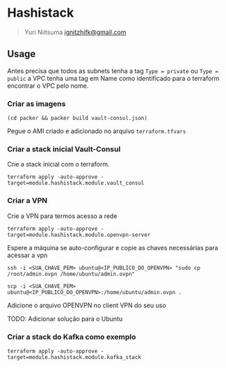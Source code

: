 # Hashistack

> Yuri Niitsuma <ignitzhjfk@gmail.com>

## Usage

Antes precisa que todos as subnets tenha a tag `Type = private` ou `Type = public` a VPC tenha uma tag em Name como identificado para o terraform encontrar o VPC pelo nome.

### Criar as imagens

```shell
(cd packer && packer build vault-consul.json)
```

Pegue o AMI criado e adicionado no arquivo `terraform.tfvars`

### Criar a stack inicial Vault-Consul

Crie a stack inicial com o terraform.

```shell
terraform apply -auto-approve -target=module.hashistack.module.vault_consul
```

### Criar a VPN

Crie a VPN para termos acesso a rede

```shell
terraform apply -auto-approve -target=module.hashistack.module.openvpn-server
```

Espere a máquina se auto-configurar e copie as chaves necessárias para acessar a vpn

```
ssh -i <SUA_CHAVE_PEM> ubuntu@<IP_PUBLICO_DO_OPENVPN> "sudo cp /root/admin.ovpn /home/ubuntu/admin.ovpn"
```

```
scp -i <SUA_CHAVE_PEM> ubuntu@<IP_PUBLICO_DO_OPENVPN>:/home/ubuntu/admin.ovpn .
```

Adicione o arquivo OPENVPN no client VPN do seu uso

TODO: Adicionar solução para o Ubuntu

### Criar a stack do Kafka como exemplo

```shell
terraform apply -auto-approve -target=module.hashistack.module.kafka_stack
```
